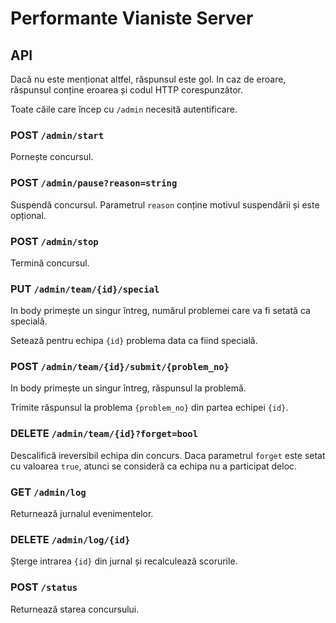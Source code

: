 # Performante Vianiste Server

## API

Dacă nu este menționat altfel, răspunsul este gol. In caz de eroare,
răspunsul conține eroarea și codul HTTP corespunzător.

Toate căile care încep cu `/admin` necesită autentificare.

### POST `/admin/start`

Pornește concursul.

### POST `/admin/pause?reason=string`

Suspendă concursul. Parametrul `reason` conține motivul suspendării și este
opțional.

### POST `/admin/stop`

Termină concursul.

### PUT `/admin/team/{id}/special`

In body primește un singur întreg, numărul problemei care va fi setată ca
specială.

Setează pentru echipa `{id}` problema data ca fiind specială.

### POST `/admin/team/{id}/submit/{problem_no}`

In body primește un singur întreg, răspunsul la problemă.

Trimite răspunsul la problema `{problem_no}` din partea echipei `{id}`.

### DELETE `/admin/team/{id}?forget=bool`

Descalifică ireversibil echipa din concurs. Daca parametrul `forget` este setat
cu valoarea `true`, atunci se consideră ca echipa nu a participat deloc.

### GET `/admin/log`

Returnează jurnalul evenimentelor.

### DELETE `/admin/log/{id}`

Șterge intrarea `{id}` din jurnal și recalculează scorurile.


### POST `/status`

Returnează starea concursului.


